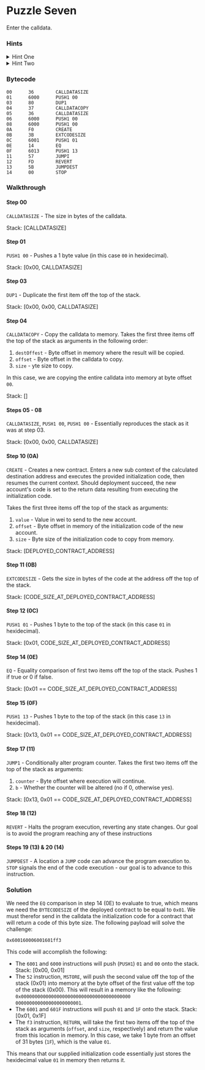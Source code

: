 # Puzzle Seven

Enter the calldata.

### Hints

<details>

<summary>Hint One</summary>

This puzzle involves submitting the initialization code of your own contract. It is a significant step up in difficulty from the first six puzzles.

You need the `EQ` comparison in step `0x0E` to evaluate to true, which means you need the `BYTECODESIZE` of the deployed contract to be equal to `0x01`. You must therefore send in the calldata the initialization code for a contract that will return a code of this byte size.

</details>

<details>

<summary>Hint Two</summary>

The following is an incomplete implementation of the bytecode needed to solve this puzzle:

`6001 PUSH1 0x01` (0x01 is the value we ultimately want to return)&#x20;

`60?? PUSH1 ????` (first argument of the MSTORE opcode below)&#x20;

`52 MSTORE`

`60?? PUSH1 ????` (size argument of RETURN opcode below)&#x20;

`601F PUSH1 0x1F` (offset argument of RETURN opcode below) F3 RETURN

</details>

### Bytecode

```
00      36        CALLDATASIZE
01      6000      PUSH1 00
03      80        DUP1
04      37        CALLDATACOPY
05      36        CALLDATASIZE
06      6000      PUSH1 00
08      6000      PUSH1 00
0A      F0        CREATE
0B      3B        EXTCODESIZE
0C      6001      PUSH1 01
0E      14        EQ
0F      6013      PUSH1 13
11      57        JUMPI
12      FD        REVERT
13      5B        JUMPDEST
14      00        STOP
```

### Walkthrough

#### Step 00

`CALLDATASIZE` - The size in bytes of the calldata.

Stack: \[CALLDATASIZE]

#### Step 01

`PUSH1 00` - Pushes a 1 byte value (in this case `00` in hexidecimal).

Stack: \[0x00, CALLDATASIZE]

#### Step 03

`DUP1` - Duplicate the first item off the top of the stack.

Stack: \[0x00, 0x00, CALLDATASIZE]

#### Step 04

`CALLDATACOPY` - Copy the calldata to memory. Takes the first three items off the top of the stack as arguments in the following order:

1. `destOffest` - Byte offset in memory where the result will be copied.
2. `offset` - Byte offset in the calldata to copy.
3. `size` - yte size to copy.

In this case, we are copying the entire calldata into memory at byte offset `00`.

Stack: \[]

#### Steps 05 - 08

`CALLDATASIZE`, `PUSH1 00`, `PUSH1 00` - Essentially reproduces the stack as it was at step 03.

Stack: \[0x00, 0x00, CALLDATASIZE]

#### Step 10 (0A)

`CREATE` - Creates a new contract. Enters a new sub context of the calculated destination address and executes the provided initialization code, then resumes the current context. Should deployment succeed, the new account's code is set to the return data resulting from executing the initialization code.

Takes the first three items off the top of the stack as arguments:

1. `value` - Value in wei to send to the new account.
2. `offset` - Byte offset in memory of the initialization code of the new account.
3. `size` - Byte size of the initialization code to copy from memory.

Stack: \[DEPLOYED\_CONTRACT\_ADDRESS]

#### Step 11 (0B)

`EXTCODESIZE` - Gets the size in bytes of the code at the address off the top of the stack.

Stack: \[CODE\_SIZE\_AT\_DEPLOYED\_CONTRACT\_ADDRESS]

#### Step 12 (0C)

`PUSH1 01` - Pushes 1 byte to the top of the stack (in this case `01` in hexidecimal).

Stack: \[0x01, CODE\_SIZE\_AT\_DEPLOYED\_CONTRACT\_ADDRESS]

#### Step 14 (0E)

`EQ` - Equality comparison of first two items off the top of the stack. Pushes 1 if true or 0 if false.

Stack: \[0x01 == CODE\_SIZE\_AT\_DEPLOYED\_CONTRACT\_ADDRESS]

#### Step 15 (0F)

`PUSH1 13` - Pushes 1 byte to the top of the stack (in this case `13` in hexidecimal).

Stack: \[0x13, 0x01 == CODE\_SIZE\_AT\_DEPLOYED\_CONTRACT\_ADDRESS]

#### Step 17 (11)

`JUMP1` - Conditionally alter program counter. Takes the first two items off the top of the stack as arguments:

1. `counter` - Byte offset where execution will continue.
2. `b` - Whether the counter will be altered (no if 0, otherwise yes).

Stack: \[0x13, 0x01 == CODE\_SIZE\_AT\_DEPLOYED\_CONTRACT\_ADDRESS]

#### Step 18 (12)

`REVERT` - Halts the program execution, reverting any state changes. Our goal is to avoid the program reaching any of these instructions

#### Steps 19 (13) & 20 (14)&#x20;

`JUMPDEST` - A location a `JUMP` code can advance the program execution to. `STOP` signals the end of the code execution - our goal is to advance to this instruction.

### Solution

We need the `EQ` comparison in step 14 (0E) to evaluate to true, which means we need the `BYTECODESIZE` of the deployed contract to be equal to `0x01`. We must therefor send in the calldata the initialization code for a contract that will return a code of this byte size. The following payload will solve the challenge:

`0x600160006001601ff3`

This code will accomplish the following:

* The `6001` and `6000` instructions will push (`PUSH1`) `01` and `00` onto the stack. Stack: \[0x00, 0x01]
* The `52` instruction, `MSTORE`, will push the second value off the top of the stack (0x01) into memory at the byte offset of the first value off the top of the stack (0x00). This will result in a memory like the following: `0x0000000000000000000000000000000000000000 000000000000000000000001`.
* The `6001` and `601F` instructions will push `01` and `1F` onto the stack. Stack: \[0x01, 0x1F]
* The `f3` instruction, `RETURN`, will take the first two items off the top of the stack as arguments (`offset`, and `size`, respectively) and return the value from this location in memory. In this case, we take 1 byte from an offset of 31 bytes (`1F`), which is the value `01`.

This means that our supplied initialization code essentially just stores the hexidecimal value `01` in memory then returns it.

